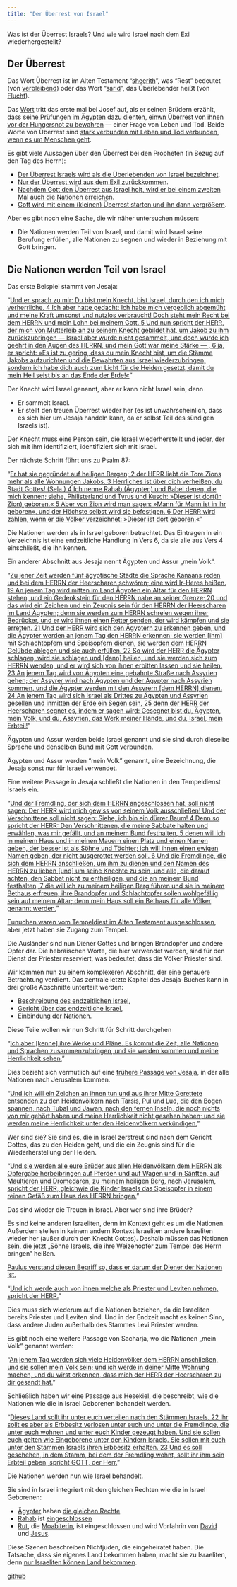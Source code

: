 ```yaml
---
title: "Der Überrest von Israel"
---
```



Was ist der Überrest Israels? Und wie wird Israel nach dem Exil wiederhergestellt?


## Der Überrest

<a name="eeb2"></a>
Das Wort Überrest ist im Alten Testament “[sheerith](https://biblehub.com/hebrew/7611.htm)”, was “Rest” bedeutet (von [verbleibend](https://biblehub.com/hebrew/7604.htm)) oder das Wort “[sarid](https://biblehub.com/hebrew/8300.htm)”, das Überlebender heißt (von [Flucht](https://biblehub.com/hebrew/8277.htm)).

Das [Wort](https://biblehub.com/hebrew/8300.htm) tritt das erste mal bei Josef auf, als er seinen Brüdern erzählt, dass [seine Prüfungen im Ägypten dazu dienten, einwn Überrest von ihnen vor der Hungersnot zu bewahren](https://www.bibleserver.com/SLT/1.Mose45%2C7) — einer Frage von Leben und Tod. Beide Worte von Überrest sind [stark verbunden mit Leben und Tod verbunden, wenn es um Menschen geht](https://www.bibleserver.com/search/SLT/%C3%9Cberrest).

Es gibt viele Aussagen über den Überrest bei den Propheten (in Bezug auf den Tag des Herrn):

- [Der Überrest Israels wird als die Überlebenden von Israel bezeichnet](https://www.bibleserver.com/SLT/Jesaja10%2C20).
- [Nur der Überrest wird aus dem Exil zurückkommen](https://www.bibleserver.com/SLT/Jesaja10%2C21).
- [Nachdem Gott den Überrest aus Israel holt, wird er bei einem zweiten Mal auch die Nationen erreichen](https://www.bibleserver.com/SLT/Jesaja11%2C11).
- [Gott wird mit einem (kleinen) Überrest starten und ihn dann vergrößern](https://www.bibleserver.com/SLT/Jeremia23%2C3).


Aber es gibt noch eine Sache, die wir näher untersuchen müssen:

- Die Nationen werden Teil von Israel, und damit wird Israel seine Berufung erfüllen, alle Nationen zu segnen und wieder in Beziehung mit Gott bringen.



## Die Nationen werden Teil von Israel

<a name="1c50"></a>
Das erste Beispiel stammt von Jesaja:

“[Und er sprach zu mir: Du bist mein Knecht, bist Israel, durch den ich mich verherrliche. 4 Ich aber hatte gedacht: Ich habe mich vergeblich abgemüht und meine Kraft umsonst und nutzlos verbraucht! Doch steht mein Recht bei dem HERRN und mein Lohn bei meinem Gott. 5 Und nun spricht der HERR, der mich von Mutterleib an zu seinem Knecht gebildet hat, um Jakob zu ihm zurückzubringen — Israel aber wurde nicht gesammelt, und doch wurde ich geehrt in den Augen des HERRN, und mein Gott war meine Stärke — , 6 ja, er spricht: »Es ist zu gering, dass du mein Knecht bist, um die Stämme Jakobs aufzurichten und die Bewahrten aus Israel wiederzubringen; sondern ich habe dich auch zum Licht für die Heiden gesetzt, damit du mein Heil seist bis an das Ende der Erde!«](https://www.bibleserver.com/SLT/Jesaja49%2C3-6)”

Der Knecht wird Israel genannt, aber er kann nicht Israel sein, denn

- Er sammelt Israel.
- Er stellt den treuen Überrest wieder her (es ist unwahrscheinlich, dass es sich hier um Jesaja handeln kann, da er selbst Teil des sündigen Israels ist).


Der Knecht muss eine Person sein, die Israel wiederherstellt und jeder, der sich mit ihm identifiziert, identifiziert sich mit Israel.

Der nächste Schritt führt uns zu Psalm 87:

“[Er hat sie gegründet auf heiligen Bergen; 2 der HERR liebt die Tore Zions mehr als alle Wohnungen Jakobs. 3 Herrliches ist über dich verheißen, du Stadt Gottes! (Sela.) 4 Ich nenne Rahab (Ägypten) und Babel denen, die mich kennen; siehe, Philisterland und Tyrus und Kusch: »Dieser ist dort(in Zion) geboren.« 5 Aber von Zion wird man sagen: »Mann für Mann ist in ihr geboren«, und der Höchste selbst wird sie befestigen. 6 Der HERR wird zählen, wenn er die Völker verzeichnet: »Dieser ist dort geboren.](https://www.bibleserver.com/SLT/Psalm87%2C1-6)«”

Die Nationen werden als in Israel geboren betrachtet. Das Eintragen in ein Verzeichnis ist eine endzeitliche Handlung in Vers 6, da sie alle aus Vers 4 einschließt, die ihn kennen.

Ein anderer Abschnitt aus Jesaja nennt Ägypten und Assur „mein Volk“.

“[Zu jener Zeit werden fünf ägyptische Städte die Sprache Kanaans reden und bei dem HERRN der Heerscharen schwören; eine wird Ir-Heres heißen. 19 An jenem Tag wird mitten im Land Ägypten ein Altar für den HERRN stehen, und ein Gedenkstein für den HERRN nahe an seiner Grenze; 20 und das wird ein Zeichen und ein Zeugnis sein für den HERRN der Heerscharen im Land Ägypten; denn sie werden zum HERRN schreien wegen ihrer Bedrücker, und er wird ihnen einen Retter senden, der wird kämpfen und sie erretten. 21 Und der HERR wird sich den Ägyptern zu erkennen geben, und die Ägypter werden an jenem Tag den HERRN erkennen; sie werden [ihm] mit Schlachtopfern und Speisopfern dienen, sie werden dem HERRN Gelübde ablegen und sie auch erfüllen. 22 So wird der HERR die Ägypter schlagen, wird sie schlagen und [dann] heilen, und sie werden sich zum HERRN wenden, und er wird sich von ihnen erbitten lassen und sie heilen. 23 An jenem Tag wird von Ägypten eine gebahnte Straße nach Assyrien gehen; der Assyrer wird nach Ägypten und der Ägypter nach Assyrien kommen, und die Ägypter werden mit den Assyrern [dem HERRN] dienen. 24 An jenem Tag wird sich Israel als Drittes zu Ägypten und Assyrien gesellen und inmitten der Erde ein Segen sein, 25 denn der HERR der Heerscharen segnet es, indem er sagen wird: Gesegnet bist du, Ägypten, mein Volk, und du, Assyrien, das Werk meiner Hände, und du, Israel, mein Erbteil!](https://www.bibleserver.com/SLT/Jesaja19%2C18-25)”

Ägypten und Assur werden beide Israel genannt und sie sind durch dieselbe Sprache und denselben Bund mit Gott verbunden.

Ägypten und Assur werden “mein Volk” genannt, eine Bezeichnung, die Jesaja sonst nur für Israel verwendet.

Eine weitere Passage in Jesaja schließt die Nationen in den Tempeldienst Israels ein.

“[Und der Fremdling, der sich dem HERRN angeschlossen hat, soll nicht sagen: Der HERR wird mich gewiss von seinem Volk ausschließen! Und der Verschnittene soll nicht sagen: Siehe, ich bin ein dürrer Baum! 4 Denn so spricht der HERR: Den Verschnittenen, die meine Sabbate halten und erwählen, was mir gefällt, und an meinem Bund festhalten, 5 denen will ich in meinem Haus und in meinen Mauern einen Platz und einen Namen geben, der besser ist als Söhne und Töchter; ich will ihnen einen ewigen Namen geben, der nicht ausgerottet werden soll. 6 Und die Fremdlinge, die sich dem HERRN anschließen, um ihm zu dienen und den Namen des HERRN zu lieben [und] um seine Knechte zu sein, und alle, die darauf achten, den Sabbat nicht zu entheiligen, und die an meinem Bund festhalten, 7 die will ich zu meinem heiligen Berg führen und sie in meinem Bethaus erfreuen; ihre Brandopfer und Schlachtopfer sollen wohlgefällig sein auf meinem Altar; denn mein Haus soll ein Bethaus für alle Völker genannt werden.](https://www.bibleserver.com/SLT/Jesaja56%2C3-7)”

[Eunuchen waren vom Tempeldiest im Alten Testament ausgeschlossen](https://www.bibleserver.com/SLT/5.Mose23%2C1), aber jetzt haben sie Zugang zum Tempel.

Die Ausländer sind nun Diener Gottes und bringen Brandopfer und andere Opfer dar. Die hebräischen Worte, die hier verwendet werden, sind für den Dienst der Priester reserviert, was bedeutet, dass die Völker Priester sind.

Wir kommen nun zu einem komplexeren Abschnitt, der eine genauere Betrachtung verdient. Das zentrale letzte Kapitel des Jesaja-Buches kann in drei große Abschnitte unterteilt werden:

- [Beschreibung des endzeitlichen Israel](https://www.bibleserver.com/SLT/Jesaja66%2C7-14),
- [Gericht über das endzeitliche Israel](https://www.bibleserver.com/SLT/Jesaja66%2C15-18),
- [Einbindung der Nationen](https://www.bibleserver.com/SLT/Jesaja66%2C18-21).


Diese Teile wollen wir nun Schritt für Schritt durchgehen

“[Ich aber [kenne] ihre Werke und Pläne. Es kommt die Zeit, alle Nationen und Sprachen zusammenzubringen, und sie werden kommen und meine Herrlichkeit sehen.](https://www.bibleserver.com/SLT/Jesaja66%2C18)”

Dies bezieht sich vermutlich auf eine [frühere Passage von Jesaja](https://www.bibleserver.com/SLT/Jesaja2%2C2-4), in der alle Nationen nach Jerusalem kommen.

“[Und ich will ein Zeichen an ihnen tun und aus ihrer Mitte Gerettete entsenden zu den Heidenvölkern nach Tarsis, Pul und Lud, die den Bogen spannen, nach Tubal und Jawan, nach den fernen Inseln, die noch nichts von mir gehört haben und meine Herrlichkeit nicht gesehen haben; und sie werden meine Herrlichkeit unter den Heidenvölkern verkündigen.](https://www.bibleserver.com/SLT/Jesaja66%2C19)”

Wer sind sie? Sie sind es, die in Israel zerstreut sind nach dem Gericht Gottes, das zu den Heiden geht, und die ein Zeugnis sind für die Wiederherstellung der Heiden.

“[Und sie werden alle eure Brüder aus allen Heidenvölkern dem HERRN als Opfergabe herbeibringen auf Pferden und auf Wagen und in Sänften, auf Maultieren und Dromedaren, zu meinem heiligen Berg, nach Jerusalem, spricht der HERR, gleichwie die Kinder Israels das Speisopfer in einem reinen Gefäß zum Haus des HERRN bringen.](https://www.bibleserver.com/SLT/Jesaja66%2C20)”

Das sind wieder die Treuen in Israel. Aber wer sind ihre Brüder?

Es sind keine anderen Israeliten, denn im Kontext geht es um die Nationen. Außerdem stellen in keinem andern Kontext Israeliten andere Israeliten wieder her (außer durch den Knecht Gottes). Deshalb müssen das Nationen sein, die jetzt „Söhne Israels, die ihre Weizenopfer zum Tempel des Herrn bringen“ heißen.

[Paulus verstand diesen Begriff so, dass er darum der Diener der Nationen ist.](https://www.bibleserver.com/SLT/R%C3%B6mer15%2C16)

“[Und ich werde auch von ihnen welche als Priester und Leviten nehmen, spricht der HERR.](https://www.bibleserver.com/SLT/Jesaja66%2C21)”

Dies muss sich wiederum auf die Nationen beziehen, da die Israeliten bereits Priester und Leviten sind. Und in der Endzeit macht es keinen Sinn, dass andere Juden außerhalb des Stammes Levi Priester werden.

Es gibt noch eine weitere Passage von Sacharja, wo die Nationen „mein Volk“ genannt werden:

“[An jenem Tag werden sich viele Heidenvölker dem HERRN anschließen, und sie sollen mein Volk sein; und ich werde in deiner Mitte Wohnung machen, und du wirst erkennen, dass mich der HERR der Heerscharen zu dir gesandt hat.](https://www.bibleserver.com/SLT/Sacharja2%2C15)”

Schließlich haben wir eine Passage aus Hesekiel, die beschreibt, wie die Nationen wie die in Israel Geborenen behandelt werden.

“[Dieses Land sollt ihr unter euch verteilen nach den Stämmen Israels. 22 Ihr sollt es aber als Erbbesitz verlosen unter euch und unter die Fremdlinge, die unter euch wohnen und unter euch Kinder gezeugt haben. Und sie sollen euch gelten wie Eingeborene unter den Kindern Israels. Sie sollen mit euch unter den Stämmen Israels ihren Erbbesitz erhalten. 23 Und es soll geschehen, in dem Stamm, bei dem der Fremdling wohnt, sollt ihr ihm sein Erbteil geben, spricht GOTT, der Herr.](https://www.bibleserver.com/SLT/Hesekiel47%2C21-23)”

Die Nationen werden nun wie Israel behandelt.

Sie sind in Israel integriert mit den gleichen Rechten wie die in Israel Geborenen:

- [Ägypter](https://www.bibleserver.com/SLT/2.Mose12%2C38) haben [die gleichen Rechte](https://www.bibleserver.com/SLT/2.Mose12%2C48-51)
- [Rahab](https://www.bibleserver.com/SLT/Josua6%2C25) ist [eingeschlossen](https://www.bibleserver.com/SLT/Matth%C3%A4us1%2C5)
- [Rut](https://www.bibleserver.com/SLT/Rut1%2C16), die [Moabiterin](https://www.bibleserver.com/SLT/Rut1%2C1-4), ist eingeschlossen und wird Vorfahrin von [David](https://www.bibleserver.com/SLT/Rut4%2C10-16) und [Jesus](https://www.bibleserver.com/SLT/Matth%C3%A4us1%2C5).


Diese Szenen beschreiben Nichtjuden, die eingeheiratet haben. Die Tatsache, dass sie eigenes Land bekommen haben, macht sie zu Israeliten, denn [nur Israeliten können Land bekommen](https://www.bibleserver.com/SLT/3.Mose25%2C23).




[github](https://github.com/revelation-today/revelation-today/blob/main/exampleSite/content/docs/background/israel/expl/the-remnant-of-israel.de.md)
